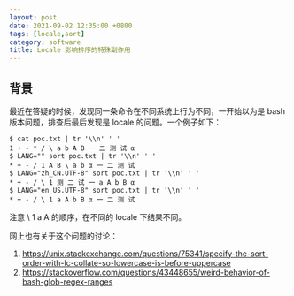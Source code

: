 ```yaml
---
layout: post
date: 2021-09-02 12:35:00 +0800
tags: [locale,sort]
category: software
title: Locale 影响排序的特殊副作用
---
```


## 背景

最近在答疑的时候，发现同一条命令在不同系统上行为不同，一开始以为是 bash 版本问题，排查后最后发现是 locale 的问题。一个例子如下：

```shell
$ cat poc.txt | tr '\\n' ' '
1 + - * / \ a b A B 一 二 测 试 α
$ LANG="" sort poc.txt | tr '\\n' ' '
* + - / 1 A B \ a b α 一 二 测 试
$ LANG="zh_CN.UTF-8" sort poc.txt | tr '\\n' ' '
* + - / \ 1 测 二 试 一 a A b B α
$ LANG="en_US.UTF-8" sort poc.txt | tr '\\n' ' '
* + - / \ 1 a A b B α 一 二 测 试
```

注意 \ 1 a A 的顺序，在不同的 locale 下结果不同。

网上也有关于这个问题的讨论：

1. https://unix.stackexchange.com/questions/75341/specify-the-sort-order-with-lc-collate-so-lowercase-is-before-uppercase
2. https://stackoverflow.com/questions/43448655/weird-behavior-of-bash-glob-regex-ranges